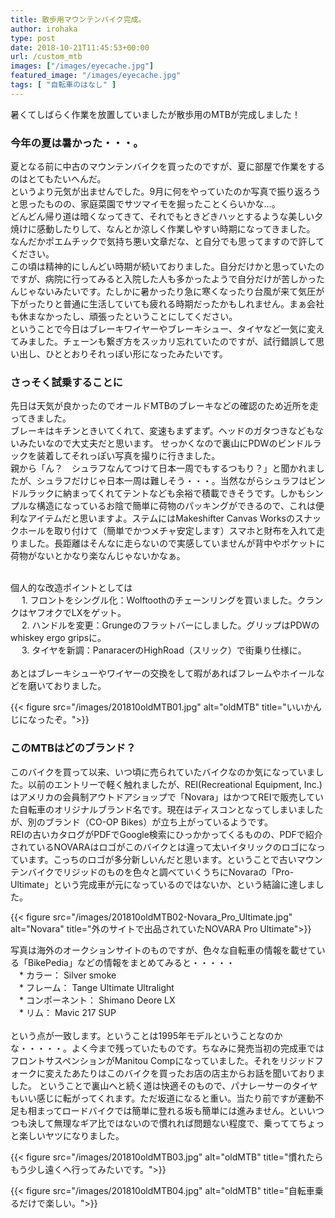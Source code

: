 ```yaml
---
title: 散歩用マウンテンバイク完成。
author: irohaka
type: post
date: 2018-10-21T11:45:53+00:00
url: /custom_mtb
images: ["/images/eyecache.jpg"]
featured_image: "/images/eyecache.jpg"
tags: [ "自転車のはなし" ]
---
```


暑くてしばらく作業を放置していましたが散歩用のMTBが完成しました！<!--more-->

### 今年の夏は暑かった・・・。
夏となる前に中古のマウンテンバイクを買ったのですが、夏に部屋で作業をするのはとてもたいへんだ。  
というより元気が出ませんでした。9月に何をやっていたのか写真で振り返ろうと思ったものの、家庭菜園でサツマイモを掘ったことくらいかな…。  
どんどん帰り道は暗くなってきて、それでもときどきハッとするような美しい夕焼けに感動したりして、なんとか涼しく作業しやすい時期になってきました。  
なんだかポエムチックで気持ち悪い文章だな、と自分でも思ってますので許してください。  
この頃は精神的にしんどい時期が続いておりました。自分だけかと思っていたのですが、病院に行ってみると入院した人も多かったようで自分だけが苦しかったんじゃないみたいです。たしかに暑かったり急に寒くなったり台風が来て気圧が下がったりと普通に生活していても疲れる時期だったかもしれません。まぁ会社も休まなかったし、頑張ったということにしてください。  
ということで今日はブレーキワイヤーやブレーキシュー、タイヤなど一気に変えてみました。チェーンも繋ぎ方をスッカリ忘れていたのですが、試行錯誤して思い出し、ひととおりそれっぽい形になったみたいです。
  
### さっそく試乗することに
先日は天気が良かったのでオールドMTBのブレーキなどの確認のため近所を走ってきました。  
ブレーキはキチンときいてくれて、変速もまずまず。ヘッドのガタつきなどもないみたいなので大丈夫だと思います。
せっかくなので裏山にPDWのビンドルラックを装着してそれっぽい写真を撮りに行きました。  
親から「ん？　シュラフなんてつけて日本一周でもするつもり？」と聞かれましたが、シュラフだけじゃ日本一周は難しそう・・・。当然ながらシュラフはビンドルラックに納まってくれてテントなども余裕で積載できそうです。しかもシンプルな構造になっているお陰で簡単に荷物のパッキングができるので、これは便利なアイテムだと思いますよ。ステムにはMakeshifter Canvas Worksのスナックホールを取り付けて（簡単でかつメチャ安定します）スマホと財布を入れて走りました。長距離はそんなに走らないので実感していませんが背中やポケットに荷物がないとかなり楽なんじゃないかなぁ。  
<br>

個人的な改造ポイントとしては  
　  1. フロントをシングル化：Wolftoothのチェーンリングを買いました。クランクはヤフオクでLXをゲット。  
　  2. ハンドルを変更：Grungeのフラットバーにしました。グリップはPDWのwhiskey ergo gripsに。  
　  3. タイヤを新調：PanaracerのHighRoad（スリック）で街乗り仕様に。  
<br>
あとはブレーキシューやワイヤーの交換をして暇があればフレームやホイールなどを磨いておりました。  

{{< figure src="/images/201810oldMTB01.jpg" alt="oldMTB" title="いいかんじになったぞ。">}}

### このMTBはどのブランド？
このバイクを買って以来、いつ頃に売られていたバイクなのか気になっていました。以前のエントリーで軽く触れましたが、REI(Recreational Equipment, Inc.)はアメリカの会員制アウトドアショップで「Novara」はかつてREIで販売していた自転車のオリジナルブランド名です。現在はディスコンとなってしまいましたが、別のブランド（CO-OP Bikes）が立ち上がっているようです。  
REIの古いカタログがPDFでGoogle検索にひっかかってくるものの、PDFで紹介されているNOVARAはロゴがこのバイクとは違って太いイタリックのロゴになっています。こっちのロゴが多分新しいんだと思います。ということで古いマウンテンバイクでリジッドのものを色々と調べていくうちにNovaraの「Pro-Ultimate」という完成車が元になっているのではないか、という結論に達しました。

{{< figure src="/images/201810oldMTB02-Novara_Pro_Ultimate.jpg" alt="Novara" title="外のサイトで出品されていたNOVARA Pro Ultimate">}}

写真は海外のオークションサイトのものですが、色々な自転車の情報を載せている「BikePedia」などの情報をまとめてみると・・・・・  
　* カラー： Silver smoke  
　* フレーム： Tange Ultimate Ultralight  
　* コンポーネント： Shimano Deore LX  
　* リム： Mavic 217 SUP  
<br>
という点が一致します。ということは1995年モデルということなのかな・・・・・。よく今まで残っていたものです。ちなみに発売当初の完成車ではフロントサスペンションがManitou Compになっていました。それをリジッドフォークに変えたあたりはこのバイクを買ったお店の店主からお話を聞いておりました。
ということで裏山へと続く道は快適そのもので、パナレーサーのタイヤもいい感じに転がってくれます。ただ坂道になると重い。当たり前ですが運動不足も相まってロードバイクでは簡単に登れる坂も簡単には進みません。といいつつも決して無理なギア比ではないので慣れれば問題ない程度で、乗っててちょっと楽しいヤツになりました。

{{< figure src="/images/201810oldMTB03.jpg" alt="oldMTB" title="慣れたらもう少し遠くへ行ってみたいです。">}}

{{< figure src="/images/201810oldMTB04.jpg" alt="oldMTB" title="自転車乗るだけで楽しい。">}}

